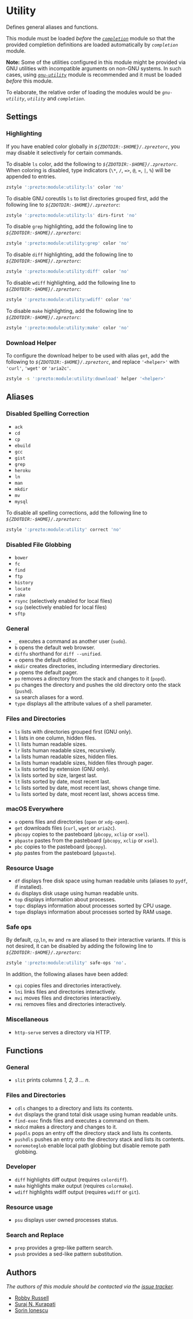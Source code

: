 # Utility

Defines general aliases and functions.

This module must be loaded _before_ the [_`completion`_][1] module so that the
provided completion definitions are loaded automatically by _`completion`_
module.

**Note:** Some of the utilities configured in this module might be provided via
GNU utilities with incompatible arguments on non-GNU systems. In such cases,
using [_`gnu-utility`_][2] module is recommended and it must be loaded
_before_ this module.

To elaborate, the relative order of loading the modules would be
_`gnu-utility`_, _`utility`_ and _`completion`_.

## Settings

### Highlighting

If you have enabled color globally in _`${ZDOTDIR:-$HOME}/.zpreztorc`_, you may
disable it selectively for certain commands.

To disable `ls` color, add the following to _`${ZDOTDIR:-$HOME}/.zpreztorc`_.
When coloring is disabled, type indicators (`\*`, `/`, `=>`, `@`, `=`, `|`, `%`)
will be appended to entries.

```sh
zstyle ':prezto:module:utility:ls' color 'no'
```

To disable GNU coreutils `ls` to list directories grouped first, add the
following line to _`${ZDOTDIR:-$HOME}/.zpreztorc`_:

```sh
zstyle ':prezto:module:utility:ls' dirs-first 'no'
```

To disable `grep` highlighting, add the following line to
_`${ZDOTDIR:-$HOME}/.zpreztorc`_:

```sh
zstyle ':prezto:module:utility:grep' color 'no'
```

To disable `diff` highlighting, add the following line to
_`${ZDOTDIR:-$HOME}/.zpreztorc`_:

```sh
zstyle ':prezto:module:utility:diff' color 'no'
```

To disable `wdiff` highlighting, add the following line to
_`${ZDOTDIR:-$HOME}/.zpreztorc`_:

```sh
zstyle ':prezto:module:utility:wdiff' color 'no'
```

To disable `make` highlighting, add the following line to
_`${ZDOTDIR:-$HOME}/.zpreztorc`_:

```sh
zstyle ':prezto:module:utility:make' color 'no'
```

### Download Helper

To configure the download helper to be used with alias `get`, add the following
to _`${ZDOTDIR:-$HOME}/.zpreztorc`_, and replace `'<helper>'` with `'curl'`,
`'wget'` or `'aria2c'`.

```sh
zstyle -s ':prezto:module:utility:download' helper '<helper>'
```

## Aliases

### Disabled Spelling Correction

- `ack`
- `cd`
- `cp`
- `ebuild`
- `gcc`
- `gist`
- `grep`
- `heroku`
- `ln`
- `man`
- `mkdir`
- `mv`
- `mysql`

To disable all spelling corrections, add the following line to
_`${ZDOTDIR:-$HOME}/.zpreztorc`_:

```sh
zstyle ':prezto:module:utility' correct 'no'
```

### Disabled File Globbing

- `bower`
- `fc`
- `find`
- `ftp`
- `history`
- `locate`
- `rake`
- `rsync` (selectively enabled for local files)
- `scp` (selectively enabled for local files)
- `sftp`

### General

- `_` executes a command as another user (`sudo`).
- `b` opens the default web browser.
- `diffu` shorthand for `diff --unified`.
- `e` opens the default editor.
- `mkdir` creates directories, including intermediary directories.
- `p` opens the default pager.
- `po` removes a directory from the stack and changes to it (`popd`).
- `pu` changes the directory and pushes the old directory onto the stack
  (`pushd`).
- `sa` search aliases for a word.
- `type` displays all the attribute values of a shell parameter.

### Files and Directories

- `ls` lists with directories grouped first (GNU only).
- `l` lists in one column, hidden files.
- `ll` lists human readable sizes.
- `lr` lists human readable sizes, recursively.
- `la` lists human readable sizes, hidden files.
- `lm` lists human readable sizes, hidden files through pager.
- `lx` lists sorted by extension (GNU only).
- `lk` lists sorted by size, largest last.
- `lt` lists sorted by date, most recent last.
- `lc` lists sorted by date, most recent last, shows change time.
- `lu` lists sorted by date, most recent last, shows access time.

### macOS Everywhere

- `o` opens files and directories (`open` or `xdg-open`).
- `get` downloads files (`curl`, `wget` or `aria2c`).
- `pbcopy` copies to the pasteboard (`pbcopy`, `xclip` or `xsel`).
- `pbpaste` pastes from the pasteboard (`pbcopy`, `xclip` or `xsel`).
- `pbc` copies to the pasteboard (`pbcopy`).
- `pbp` pastes from the pasteboard (`pbpaste`).

### Resource Usage

- `df` displays free disk space using human readable units (aliases to `pydf`,
  if installed).
- `du` displays disk usage using human readable units.
- `top` displays information about processes.
- `topc` displays information about processes sorted by CPU usage.
- `topm` displays information about processes sorted by RAM usage.

### Safe ops

By default, `cp`,`ln`, `mv` and `rm` are aliased to their interactive variants.
If this is not desired, it can be disabled by adding the following line to
_`${ZDOTDIR:-$HOME}/.zpreztorc`_:

```sh
zstyle ':prezto:module:utility' safe-ops 'no'.
```

In addition, the following aliases have been added:

- `cpi` copies files and directories interactively.
- `lni` links files and directories interactively.
- `mvi` moves files and directories interactively.
- `rmi` removes files and directories interactively.

### Miscellaneous

- `http-serve` serves a directory via HTTP.

## Functions

### General

- `slit` prints columns _1, 2, 3 ... n_.

### Files and Directories

- `cdls` changes to a directory and lists its contents.
- `dut` displays the grand total disk usage using human readable units.
- `find-exec` finds files and executes a command on them.
- `mkdcd` makes a directory and changes to it.
- `popdls` pops an entry off the directory stack and lists its contents.
- `pushdls` pushes an entry onto the directory stack and lists its contents.
- `noremoteglob` enable local path globbing but disable remote path globbing.

### Developer

- `diff` highlights diff output (requires `colordiff`).
- `make` highlights make output (requires `colormake`).
- `wdiff` highlights wdiff output (requires `wdiff` or `git`).

### Resource usage

- `psu` displays user owned processes status.

### Search and Replace

- `prep` provides a grep-like pattern search.
- `psub` provides a sed-like pattern substitution.

## Authors

_The authors of this module should be contacted via the [issue tracker][3]._

- [Robby Russell](https://github.com/robbyrussell)
- [Suraj N. Kurapati](https://github.com/sunaku)
- [Sorin Ionescu](https://github.com/sorin-ionescu)

[1]: ../completion#readme
[2]: ../gnu-utility#readme
[3]: https://github.com/sorin-ionescu/prezto/issues
